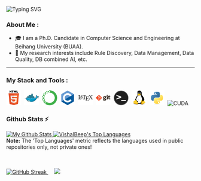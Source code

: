 
![Typing SVG](https://readme-typing-svg.herokuapp.com?lines=Hi%2C+I+am+Ziyan+Han+👋)


  
### About Me :
- 🎓 I am a Ph.D. Candidate in Computer Science and Engineering at Beihang University (BUAA).
- 🔭 My research interests include Rule Discovery, Data Management, Data Quality, DB combined AI, etc.

---


### My Stack and Tools :

<div>
  <img src="https://github.com/devicons/devicon/blob/master/icons/html5/html5-original-wordmark.svg" title="HTML5" alt="HTML" width="40" height="40"/>&nbsp;
  <img src="https://github.com/devicons/devicon/blob/master/icons/docker/docker-original.svg" title="Docker" alt="Docker" width="40" height="40"/>&nbsp;
  <img src="https://github.com/devicons/devicon/blob/master/icons/anaconda/anaconda-original.svg" title="Anaconda" alt="Anaconda" width="40" height="40"/>&nbsp;
  <img src="https://github.com/devicons/devicon/blob/master/icons/c/c-original.svg" title="C" alt="C" width="40" height="40"/>&nbsp;
  <img src="https://github.com/devicons/devicon/blob/master/icons/latex/latex-original.svg" title="Latex" alt="Latex" width="40" height="40"/>&nbsp;
  <img src="https://github.com/devicons/devicon/blob/master/icons/git/git-original-wordmark.svg" title="Git" alt="Git" width="40" height="40"/>&nbsp;
  <img src="https://raw.githubusercontent.com/github/explore/80688e429a7d4ef2fca1e82350fe8e3517d3494d/topics/terminal/terminal.png" title="Terminal" alt="Terminal" width="40" height="40"/>&nbsp;
  <img src="https://github.com/devicons/devicon/blob/master/icons/linux/linux-original.svg" title="Linux" alt="Linux" width="40" height="40"/>&nbsp;
  <img src="https://github.com/devicons/devicon/blob/master/icons/python/python-original.svg" title="Python" alt="Python" width="40" height="40"/>&nbsp;
  <img src="https://cdn.jsdelivr.net/npm/simple-icons@latest/icons/nvidia.svg" title="CUDA" alt="CUDA" width="40" height="40"/>&nbsp;
</div>


### Github Stats ⚡
  
  <a href="https://github.com/anuraghazra/github-readme-stats">
  <img alt="My Github Stats" src="https://github-readme-stats.vercel.app/api?username=philo-vanguard&count_private=true&show_icons=true&card_width=340&hide_border=true&custom_title=Stats&theme=dracula" height="180px"/>
  </a>
  <a href="https://github.com/anuraghazra/github-readme-stats">
  <img alt="VishalBeep's Top Languages" src="https://github-readme-stats.vercel.app/api/top-langs/?username=philo-vanguard&langs_count=8&layout=compact&card_width=340&hide_border=true&theme=dracula" height="180px"/>
  </a>
  <br>
  <b>Note:</b> The 'Top Languages' metric reflects the languages used in public repositories only, not private ones!
  <br>
  <br>
  <br>
  
  <p>
  <a href="https://git.io/streak-stats">
    <img src="https://github-readme-streak-stats.herokuapp.com?user=philo-vanguard&card_width=560&card_height=210&theme=dracula" alt="GitHub Streak" />
  </a>
  &nbsp;&nbsp;&nbsp;
  <img src="https://github.com/Aquarius-blake/Images/blob/main/Profile/gifs/programmer.gif" width="200px"/>
  </p>
 <br>


<!--
**philo-vanguard/philo-vanguard** is a ✨ _special_ ✨ repository because its `README.md` (this file) appears on your GitHub profile.

Here are some ideas to get you started:

- 🔭 I’m currently working on ...
- 🌱 I’m currently learning ...
- 👯 I’m looking to collaborate on ...
- 🤔 I’m looking for help with ...
- 💬 Ask me about ...
- 📫 How to reach me: ...
- 😄 Pronouns: ...
- ⚡ Fun fact: ...
-->
